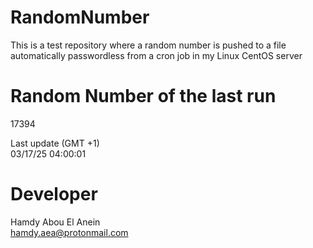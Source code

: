 # RandomNumber    
This is a test repository where a random number is pushed to a file automatically passwordless from a cron job in my Linux CentOS server    
# Random Number of the last run   
17394
      
Last update (GMT +1)    
03/17/25 04:00:01
# Developer    
Hamdy Abou El Anein   
hamdy.aea@protonmail.com
